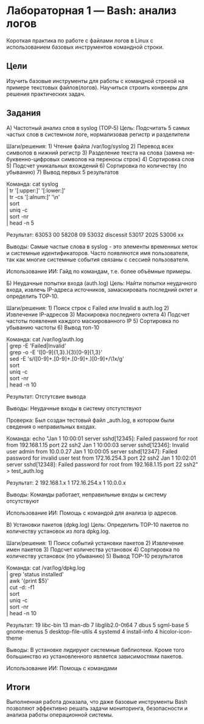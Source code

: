# Лабораторная 1 — Bash: анализ логов

Короткая практика по работе с файлами логов в Linux с использованием базовых инструментов командной строки.

## Цели
Изучить базовые инструменты для работы с командной строкой на примере текстовых файлов(логов). Научиться строить конвееры для решения практических задач.

## Задания

А) Частотный анализ слов в syslog (TOP‑5)
Цель: Подсчитать 5 самых частых слов в системном логе, нормализовав регистр и разделители

Шаги/решения:
    1) Чтение файла /var/log/syslog
    2) Перевод всех символов в нижний регистр
    3) Разделение текста на слова (замена не-буквенно-цифровых символов на переносы строк)
    4) Сортировка слов
    5) Подсчет уникальных вхождений
    6) Сортировка по количеству (по убыванию)
    7) Вывод первых 5 результатов
    
Команда:
    cat syslog \
  | tr '[:upper:]' '[:lower:]' \
  | tr -cs '[:alnum:]' '\n' \
  | sort \
  | uniq -c \
  | sort -nr \
  | head -n 5
  
Результат:
    63053 00
    58208 09
    53032 discessit
    53017 2025
    53006 xx
    
Выводы:
    Самые частые слова в syslog - это элементы временных меток и системные идентификаторов. Часто появляются имя пользователя, так как многие системные события связаны с сессией пользователя.
    
Использование ИИ:
    Гайд по командам, т.е. более объёмные примеры.
    
Б) Неудачные попытки входа (auth.log)
Цель: Найти попытки неудачного входа, извлечь IP-адреса источников, замаскировать последний октет и определить TOP-10.

Шаги/решения:
    1) Поиск строк с Failed или Invalid в auth.log
    2) Извлечение IP-адресов
    3) Маскировка последнего октета
    4) Подсчет частоты появления каждого маскированного IP
    5) Сортировка по убыванию частоты
    6) Вывод топ-10

Команда:
    cat /var/log/auth.log \
  | grep -E 'Failed|Invalid' \
  | grep -o -E '([0-9]{1,3}\.){3}[0-9]{1,3}' \
  | sed -E 's/([0-9]+\.[0-9]+\.[0-9]+\.)[0-9]+/\1x/g' \
  | sort \
  | uniq -c \
  | sort -nr \
  | head -n 10

Результат:
    Отстутсвие вывода
    
Выводы:
    Неудачные входы в систему отстутствуют
    
Проверка:
    Был создан тестовый файл _auth.log, в котором были сведения о неправильных входах.
    
Команда:
    echo "Jan 1 10:00:01 server sshd[12345]: Failed password for root from 192.168.1.15 port 22 ssh2
Jan 1 10:00:03 server sshd[12346]: Invalid user admin from 10.0.0.27
Jan 1 10:00:05 server sshd[12347]: Failed password for invalid user test from 172.16.254.3 port 22 ssh2
Jan 1 10:02:01 server sshd[12348]: Failed password for root from 192.168.1.15 port 22 ssh2" > test_auth.log
    
Результат:
    2 192.168.1.x
    1 172.16.254.x
    1 10.0.0.x

Выводы:
    Команды работает, неправильные входы ы систему отсутствуют
    
Использование ИИ:
    Помощь с командой для анализа ip адресов.
    
В) Установки пакетов (dpkg.log)
Цель: Определить TOP-10 пакетов по количеству установок из лога dpkg.log.

Шаги/решения:
    1) Поиск событий установки пакетов
    2) Извлечение имен пакетов
    3) Подсчет количества установок
    4) Сортировка по количеству установок (по убыванию)
    5) Вывод TOP-10 результатов

Команда:
    cat /var/log/dpkg.log \
  | grep 'status installed' \
  | awk '{print $5}' \
  | cut -d: -f1 \
  | sort \
  | uniq -c \
  | sort -nr \
  | head -n 10
  
Результат:
    19 libc-bin
    13 man-db
    7 libglib2.0-0t64
    7 dbus
    5 sgml-base
    5 gnome-menus
    5 desktop-file-utils
    4 systemd
    4 install-info
    4 hicolor-icon-theme

Выводы:
    В установке лидируют системные библиотеки. Кроме того большинство из установленного является зависимостями пакетов.
    
Использование ИИ:
    Помощь с командами

## Итоги
Выполненная работа доказала, что даже базовые инструменты Bash позволяют эффективно решать задачи мониторинга, безопасности и анализа работы операционной системы.



